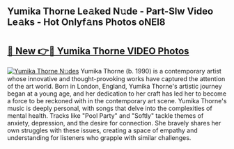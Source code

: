 ## Yumika Thorne Le𝚊ked N𝚞de - Part-Slw Video Le𝚊ks - Hot Onlyf𝚊ns Photos oNEl8

# <h2><a href="http://ab35653.deff.icu/?id=Yumika+Thorne">🔗 New 👉🔴 Yumika Thorne VIDEO Photos</a></h2>

[![Yumika Thorne N𝚞des](https://i.imgur.com/rIISA9y.gif)](http://ab35653.deff.icu/?id=Yumika+Thorne)
Yumika Thorne (b. 1990) is a contemporary artist whose innovative and thought-provoking works have captured the attention of the art world. Born in London, England, Yumika Thorne's artistic journey began at a young age, and her dedication to her craft has led her to become a force to be reckoned with in the contemporary art scene. Yumika Thorne's music is deeply personal, with songs that delve into the complexities of mental health. Tracks like "Pool Party" and "Softly" tackle themes of anxiety, depression, and the desire for connection. She bravely shares her own struggles with these issues, creating a space of empathy and understanding for listeners who grapple with similar challenges.
